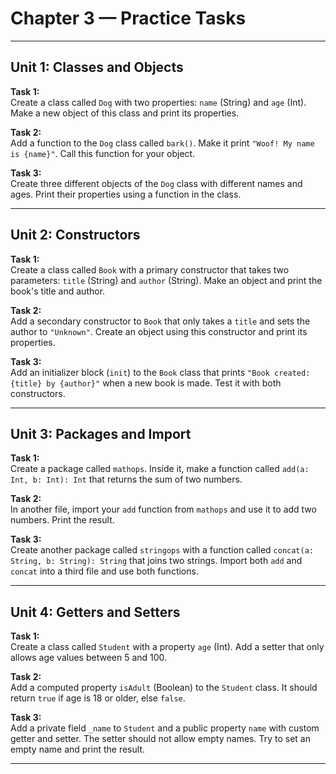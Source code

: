 # Chapter 3 — Practice Tasks

---

## Unit 1: Classes and Objects

**Task 1:**  
Create a class called `Dog` with two properties: `name` (String) and `age` (Int). Make a new object of this class and print its properties.

**Task 2:**  
Add a function to the `Dog` class called `bark()`. Make it print `"Woof! My name is {name}"`. Call this function for your object.

**Task 3:**  
Create three different objects of the `Dog` class with different names and ages. Print their properties using a function in the class.

---

## Unit 2: Constructors

**Task 1:**  
Create a class called `Book` with a primary constructor that takes two parameters: `title` (String) and `author` (String). Make an object and print the book's title and author.

**Task 2:**  
Add a secondary constructor to `Book` that only takes a `title` and sets the author to `"Unknown"`. Create an object using this constructor and print its properties.

**Task 3:**  
Add an initializer block (`init`) to the `Book` class that prints `"Book created: {title} by {author}"` when a new book is made. Test it with both constructors.

---

## Unit 3: Packages and Import

**Task 1:**  
Create a package called `mathops`. Inside it, make a function called `add(a: Int, b: Int): Int` that returns the sum of two numbers.

**Task 2:**  
In another file, import your `add` function from `mathops` and use it to add two numbers. Print the result.

**Task 3:**  
Create another package called `stringops` with a function called `concat(a: String, b: String): String` that joins two strings. Import both `add` and `concat` into a third file and use both functions.

---

## Unit 4: Getters and Setters

**Task 1:**  
Create a class called `Student` with a property `age` (Int). Add a setter that only allows age values between 5 and 100.

**Task 2:**  
Add a computed property `isAdult` (Boolean) to the `Student` class. It should return `true` if age is 18 or older, else `false`.

**Task 3:**  
Add a private field `_name` to `Student` and a public property `name` with custom getter and setter. The setter should not allow empty names. Try to set an empty name and print the result.

---